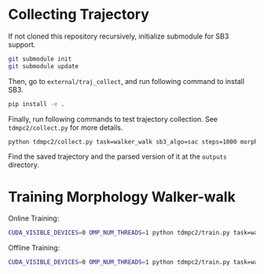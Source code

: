 # Collecting Trajectory

If not cloned this repository recursively, initialize submodule for SB3 support.

```bash
git submodule init
git submodule update
```

Then, go to `external/traj_collect`, and run following command to install SB3.

```bash
pip install -e .
```

Finally, run following commands to test trajectory collection. See `tdmpc2/collect.py` for more details.

```bash
python tdmpc2/collect.py task=walker_walk sb3_algo=sac steps=1000 morphology=True morphology_seed=1 ckpt_step=200      # DMControl Env
```

Find the saved trajectory and the parsed version of it at the `outputs` directory.

# Training Morphology Walker-walk

Online Training:

```bash
CUDA_VISIBLE_DEVICES=0 OMP_NUM_THREADS=1 python tdmpc2/train.py task=walker_walk morphology=True morphology_use_gnn=True morphology_seed=100 steps=7000000 eval_episodes=4 buffer_size=50000 disable_wandb=False wandb_project=sanghyun_son wandb_entity=shh1295
```

Offline Training:

```bash
CUDA_VISIBLE_DEVICES=0 OMP_NUM_THREADS=1 python tdmpc2/train.py task=walker_walk model_size=5 batch_size=1024 data_dir=/home/sanghyun/Documents/cogrobot/tdmpc2/walker_dataset eval_episodes=4 eval_freq=2000 morphology=True morphology_use_gnn=False morphology_seed=-1 disable_wandb=False wandb_project=sanghyun_son wandb_entity=shh1295
```